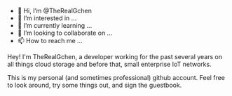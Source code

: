 - 👋 Hi, I’m @TheRealGchen
- 👀 I’m interested in ...
- 🌱 I’m currently learning ...
- 💞️ I’m looking to collaborate on ...
- 📫 How to reach me ...

Hey! I'm TheRealGchen, a developer working for the past several years on all things cloud storage and before that, small enterprise IoT networks.

This is my personal (and sometimes professional) github account. Feel free to look around, try some things out, and sign the guestbook.

<!---
TheRealGchen/TheRealGchen is a ✨ special ✨ repository because its `README.md` (this file) appears on your GitHub profile.
You can click the Preview link to take a look at your changes.
--->
